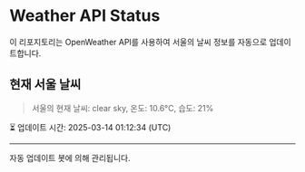 
# Weather API Status

이 리포지토리는 OpenWeather API를 사용하여 서울의 날씨 정보를 자동으로 업데이트합니다.

## 현재 서울 날씨
> 서울의 현재 날씨: clear sky, 온도: 10.6°C, 습도: 21%

⏳ 업데이트 시간: 2025-03-14 01:12:34 (UTC)

---
자동 업데이트 봇에 의해 관리됩니다.
